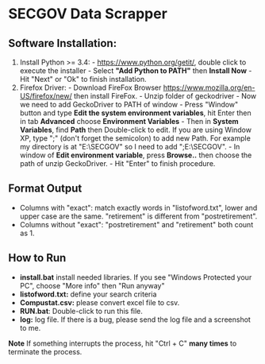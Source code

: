 # SECGOV Data Scrapper

## Software Installation:
  1. Install Python >= 3.4:
    - https://www.python.org/getit/, double click to execute the installer
    - Select __"Add Python to PATH"__ then __Install Now__
    - Hit "Next" or "Ok" to finish installation.
  2. Firefox Driver:
    - Download FireFox Browser https://www.mozilla.org/en-US/firefox/new/ then install FireFox.
    - Unzip folder of geckodriver
    - Now we need to add GeckoDriver to PATH of window
    - Press "Window" button and type __Edit the system environment variables__, hit Enter then in tab __Advanced__ choose __Environment Variables__
    - Then in __System Variables__, find __Path__ then Double-click to edit. If you are using Window XP, type ";<Path>" (don't forget the semicolon) to add new Path. For example my directory is at "E:\\SECGOV" so I need to add ";E:\\SECGOV".
    - In window of __Edit environment variable__, press __Browse..__ then choose the path of unzip GeckoDriver.
    - Hit "Enter" to finish procedure.

## Format Output
- Columns with "exact": match exactly words in "listofword.txt", lower and upper case are the same. "retirement" is different from "postretirement".
- Columns without "exact": "postretirement" and "retirement" both count as 1.

## How to Run
- __install.bat__ install needed libraries. If you see "Windows Protected your PC", choose "More info" then "Run anyway"
- __listofword.txt:__ define your search criteria
- __Compustat.csv:__ please convert excel file to csv.
- __RUN.bat__: Double-click to run this file.
- __log:__ log file. If there is a bug, please send the log file and a screenshot to me.

__Note__ If something interrupts the process, hit "Ctrl + C" __many times__ to terminate the process.
